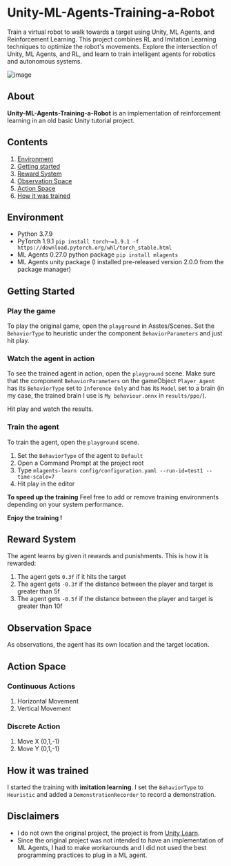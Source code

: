 # Unity-ML-Agents-Training-a-Robot
Train a virtual robot to walk towards a target using Unity, ML Agents, and Reinforcement Learning. This project combines RL and Imitation Learning techniques to optimize the robot's movements. Explore the intersection of Unity, ML Agents, and RL, and learn to train intelligent agents for robotics and autonomous systems.

![image](https://github.com/sushantmenon1/Unity-ML-Agents-Training-a-Robot/assets/74258021/cc133f1c-2e37-44ce-8ceb-f5f91a22974c)

## About
**Unity-ML-Agents-Training-a-Robot** is an implementation of reinforcement learning in an old basic Unity tutorial project.

## Contents
1. [Environment](#environment)
2. [Getting started](#getting-started)
3. [Reward System](#reward-system)
4. [Observation Space](#observation-space)
5. [Action Space](#action-space)
6. [How it was trained](#how-it-was-trained)

## Environment
* Python 3.7.9
* PyTorch 1.9.1 `pip install torch~=1.9.1 -f https://download.pytorch.org/whl/torch_stable.html`
* ML Agents 0.27.0 python package `pip install mlagents`
* ML Agents unity package (I installed pre-released version 2.0.0 from the package manager)

## Getting Started

### Play the game

To play the original game, open the `playground` in Asstes/Scenes. Set the `BehaviorType` to heuristic under the component `BehaviorParameters` and just hit play. 

### Watch the agent in action

To see the trained agent in action, open the `playground` scene. Make sure that the component `BehaviorParameters` on the gameObject `Player_Agent` has its `BehaviorType` set to `Inference Only` and has its `Model` set to a brain (in my case, the trained brain I use is `My behaviour.onnx` in `results/ppo/`).

Hit play and watch the results.

### Train the agent

To train the agent, open the `playground` scene. 

1. Set the `BehaviorType` of the agent to `Default`
2. Open a Command Prompt at the project root
3. Type `mlagents-learn config/configuration.yaml --run-id=test1 --time-scale=7`
4. Hit play in the editor

**To speed up the training** Feel free to add or remove training environments depending on your system performance. 

**Enjoy the training !**

## Reward System
The agent learns by given it rewards and punishments. This is how it is rewarded:

1. The agent gets `0.3f` if it hits the target
2. The agent gets `-0.3f` if the distance between the player and target is greater than 5f
3. The agent gets `-0.5f` if the distance between the player and target is greater than 10f

## Observation Space

As observations, the agent has its own location and the target location.

## Action Space

### Continuous Actions

1. Horizontal Movement
2. Vertical Movement

### Discrete Action

1. Move X (0,1,-1)
2. Move Y (0,1,-1)

## How it was trained

I started the training with **imitation learning**. I set the `BehaviorType` to `Heuristic` and added a `DemonstrationRecorder` to record a demonstration.




## Disclaimers

* I do not own the original project, the project is from [Unity Learn](https://learn.unity.com/project/survival-shooter-tutorial).
* Since the original project was not intended to have an implementation of ML Agents, I had to make workarounds and I did not used the best programming practices to plug in a ML agent.
